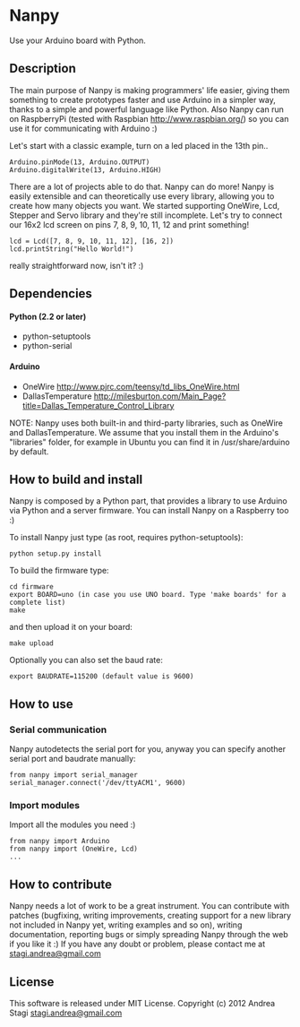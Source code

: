 Nanpy
=====

Use your Arduino board with Python.

Description
-----------

The main purpose of Nanpy is making programmers' life easier, giving them something to create prototypes faster and use Arduino in a simpler way, thanks to a simple and powerful language like Python. Also Nanpy can run on RaspberryPi (tested with Raspbian http://www.raspbian.org/) so you can use it for communicating with Arduino :)

Let's start with a classic example, turn on a led placed in the 13th pin..

	Arduino.pinMode(13, Arduino.OUTPUT)
	Arduino.digitalWrite(13, Arduino.HIGH)

There are a lot of projects able to do that. Nanpy can do more! 
Nanpy is easily extensible and can theoretically use every library, allowing you to create how many objects you want.
We started supporting OneWire, Lcd, Stepper and Servo library and they're still incomplete.
Let's try to connect our 16x2 lcd screen on pins 7, 8, 9, 10, 11, 12 and print something!

	lcd = Lcd([7, 8, 9, 10, 11, 12], [16, 2])
	lcd.printString("Hello World!")

really straightforward now, isn't it? :)

Dependencies
------------

#### Python (2.2 or later)
- python-setuptools
- python-serial

#### Arduino
- OneWire http://www.pjrc.com/teensy/td_libs_OneWire.html
- DallasTemperature http://milesburton.com/Main_Page?title=Dallas_Temperature_Control_Library

NOTE: Nanpy uses both built-in and third-party libraries, such as OneWire and DallasTemperature. We assume that you install them in the Arduino's "libraries" folder, for example in Ubuntu you can find it in /usr/share/arduino by default.

How to build and install
------------------------

Nanpy is composed by a Python part, that provides a library to use Arduino via Python and a server firmware. You can install Nanpy on a Raspberry too :)

To install Nanpy just type (as root, requires python-setuptools):

	python setup.py install

To build the firmware type:

	cd firmware
	export BOARD=uno (in case you use UNO board. Type 'make boards' for a complete list)
	make

and then upload it on your board:

	make upload

Optionally you can also set the baud rate:

	export BAUDRATE=115200 (default value is 9600)

How to use
----------

### Serial communication

Nanpy autodetects the serial port for you, anyway you can specify another serial port and baudrate manually:

	from nanpy import serial_manager
	serial_manager.connect('/dev/ttyACM1', 9600)

### Import modules

Import all the modules you need :)

	from nanpy import Arduino
	from nanpy import (OneWire, Lcd)
	...

How to contribute
-----------------

Nanpy needs a lot of work to be a great instrument. You can contribute with patches (bugfixing, writing improvements, creating support for a new library not included in Nanpy yet, writing examples and so on), writing documentation, reporting bugs or simply spreading Nanpy through the web if you like it :) If you have any doubt or problem, please contact me at <stagi.andrea@gmail.com>

License
-------

This software is released under MIT License. Copyright (c) 2012 Andrea Stagi <stagi.andrea@gmail.com>
